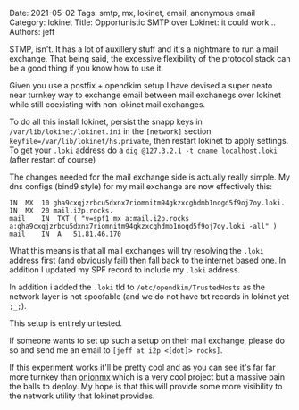 Date: 2021-05-02
Tags: smtp, mx, lokinet, email, anonymous email
Category: lokinet
Title: Opportunistic SMTP over Lokinet: it could work...
Authors: jeff

STMP, isn't. 
It has a lot of auxillery stuff and it's a nightmare to run a mail exchange.
That being said, 
the excessive flexibility of the protocol stack can be a good thing if you know how to use it.

Given you use a postfix + opendkim setup I have devised a super neato near turnkey way to exchange email between 
mail exchanegs over lokinet while still coexisting with non lokinet mail exchanges. 

To do all this install lokinet, 
persist the snapp keys in `/var/lib/lokinet/lokinet.ini` in the `[network]` section `keyfile=/var/lib/lokinet/hs.private`,
then restart lokinet to apply settings. To get your `.loki` address do a `dig @127.3.2.1 -t cname localhost.loki` (after restart of course)

The changes needed for the mail exchange side is actually really simple.
My dns configs (bind9 style) for my mail exchange are now effectively this:

    IN  MX  10 gha9cxqjzrbcu5dxnx7riomnitm94gkzxcghdmb1nogd5f9oj7oy.loki.
	IN	MX	20 mail.i2p.rocks.
    mail	IN	TXT	( "v=spf1 mx a:mail.i2p.rocks a:gha9cxqjzrbcu5dxnx7riomnitm94gkzxcghdmb1nogd5f9oj7oy.loki -all" )
    mail	IN	A	51.81.46.170

What this means is that all mail exchanges will try resolving the `.loki` address first (and obviously fail) then fall back to the
internet based one. In addition I updated my SPF record to include my `.loki` address.

In addition i added the `.loki` tld to `/etc/opendkim/TrustedHosts` as the network layer is not spoofable (and we do not have txt records in lokinet yet `;_;`).

This setup is entirely untested. 

If someone wants to set up such a setup on their mail exchange, 
please do so and send me an email to `[jeff at i2p <[dot]> rocks]`.

If this experiment works it'll be pretty cool and as you can see it's far far more turnkey than [onionmx](https://github.com/ehloonion/onionmx) which is a very cool project 
but a massive pain the balls to deploy. My hope is that this will provide some more visibility to the network utility that lokinet provides.
